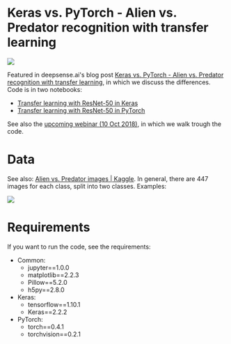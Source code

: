 # Keras vs. PyTorch - Alien vs. Predator recognition with transfer learning

![](images/transfer_learning.png)


Featured in deepsense.ai's blog post [Keras vs. PyTorch - Alien vs. Predator recognition with transfer learning](https://deepsense.ai/keras-vs-pytorch-alien-vs-predator-recognition-with-transfer-learning), in which we discuss the differences. Code is in two notebooks:

* [Transfer learning with ResNet-50 in Keras](https://github.com/buus2/keras_pytorch_01/blob/master/Keras-Resnet50.ipynb)
* [Transfer learning with ResNet-50 in PyTorch](PyTorch-Resnet50.ipynb)

See also the [upcoming webinar (10 Oct 2018)](https://www.crowdcast.io/e/KerasVersusPyTorch/register), in which we walk trough the code.

# Data

See also: [Alien vs. Predator images | Kaggle](https://www.kaggle.com/pmigdal/alien-vs-predator-images).
In general, there are 447 images for each class, split into two classes. Examples:

![](images/example.png)

# Requirements

If you want to run the code, see the requirements:

* Common:
  * jupyter==1.0.0
  * matplotlib==2.2.3
  * Pillow==5.2.0
  * h5py==2.8.0
* Keras:
  * tensorflow==1.10.1
  * Keras==2.2.2
* PyTorch:
  * torch==0.4.1
  * torchvision==0.2.1



